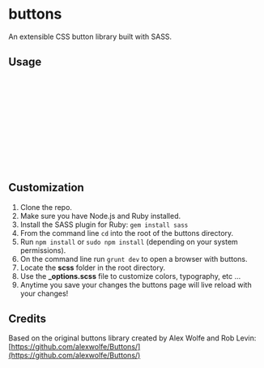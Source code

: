 # buttons
An extensible CSS button library built with SASS.

## Usage
<pre>
<!-- Buttons compiled CSS -->
<link rel="stylesheet" href="css/buttons.css">
 
<!-- Use only if you need support for the dropdown menus -->
<script src="//ajax.googleapis.com/ajax/libs/jquery/1.11.1/jquery.min.js"></script>
<script type="text/javascript" src="js/buttons.js"></script>
 
<!-- Use only if you want FontAwesome icons -->
<link href="//cdnjs.cloudflare.com/ajax/libs/font-awesome/4.7.0/css/font-awesome.min.css" rel="stylesheet">
</pre>

## Customization
1. Clone the repo.
2. Make sure you have Node.js and Ruby installed.
3. Install the SASS plugin for Ruby: `gem install sass`
4. From the command line `cd` into the root of the buttons directory.
5. Run `npm install` or `sudo npm install` (depending on your system permissions).
6. On the command line run `grunt dev` to open a browser with buttons.
7. Locate the **scss** folder in the root directory.
8. Use the **_options.scss** file to customize colors, typography, etc …
9. Anytime you save your changes the buttons page will live reload with your changes!

## Credits
Based on the original buttons library created by Alex Wolfe and Rob Levin: [https://github.com/alexwolfe/Buttons/](https://github.com/alexwolfe/Buttons/)
